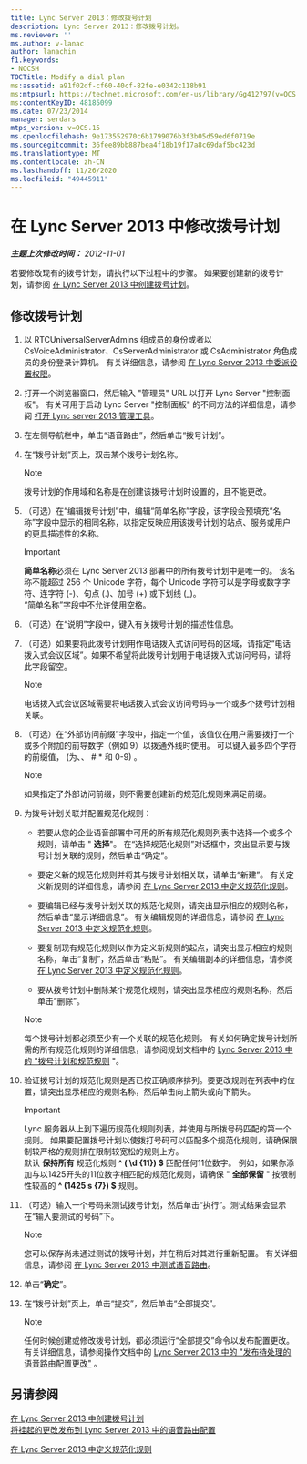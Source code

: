 ```yaml
---
title: Lync Server 2013：修改拨号计划
description: Lync Server 2013：修改拨号计划。
ms.reviewer: ''
ms.author: v-lanac
author: lanachin
f1.keywords:
- NOCSH
TOCTitle: Modify a dial plan
ms:assetid: a91f02df-cf60-40cf-82fe-e0342c118b91
ms:mtpsurl: https://technet.microsoft.com/en-us/library/Gg412797(v=OCS.15)
ms:contentKeyID: 48185099
ms.date: 07/23/2014
manager: serdars
mtps_version: v=OCS.15
ms.openlocfilehash: 9e173552970c6b1799076b3f3b05d59ed6f0719e
ms.sourcegitcommit: 36fee89bb887bea4f18b19f17a8c69daf5bc423d
ms.translationtype: MT
ms.contentlocale: zh-CN
ms.lasthandoff: 11/26/2020
ms.locfileid: "49445911"
---
```

# <a name="modify-a-dial-plan-in-lync-server-2013"></a>在 Lync Server 2013 中修改拨号计划

<div data-xmlns="http://www.w3.org/1999/xhtml">

<div class="topic" data-xmlns="http://www.w3.org/1999/xhtml" data-msxsl="urn:schemas-microsoft-com:xslt" data-cs="https://msdn.microsoft.com/">

<div data-asp="https://msdn2.microsoft.com/asp">



</div>

<div id="mainSection">

<div id="mainBody">

<span> </span>

_**主题上次修改时间：** 2012-11-01_

若要修改现有的拨号计划，请执行以下过程中的步骤。 如果要创建新的拨号计划，请参阅 [在 Lync Server 2013 中创建拨号计划](lync-server-2013-create-a-dial-plan.md)。

<div>

## <a name="to-modify-a-dial-plan"></a>修改拨号计划

1.  以 RTCUniversalServerAdmins 组成员的身份或者以 CsVoiceAdministrator、CsServerAdministrator 或 CsAdministrator 角色成员的身份登录计算机。 有关详细信息，请参阅 [在 Lync Server 2013 中委派设置权限](lync-server-2013-delegate-setup-permissions.md)。

2.  打开一个浏览器窗口，然后输入 "管理员" URL 以打开 Lync Server "控制面板"。 有关可用于启动 Lync Server "控制面板" 的不同方法的详细信息，请参阅 [打开 Lync server 2013 管理工具](lync-server-2013-open-lync-server-administrative-tools.md)。

3.  在左侧导航栏中，单击“语音路由”，然后单击“拨号计划”。

4.  在“拨号计划”页上，双击某个拨号计划名称。
    
    <div>
    

    > [!NOTE]  
    > 拨号计划的作用域和名称是在创建该拨号计划时设置的，且不能更改。

    
    </div>

5.  （可选）在“编辑拨号计划”中，编辑“简单名称”字段，该字段会预填充“名称”字段中显示的相同名称，以指定反映应用该拨号计划的站点、服务或用户的更具描述性的名称。
    
    <div>
    

    > [!IMPORTANT]  
    > <STRONG>简单名称</STRONG>必须在 Lync Server 2013 部署中的所有拨号计划中是唯一的。 该名称不能超过 256 个 Unicode 字符，每个 Unicode 字符可以是字母或数字字符、连字符 (-)、句点 (.)、加号 (+) 或下划线 (_)。<BR>“简单名称”<STRONG></STRONG>字段中不允许使用空格。

    
    </div>

6.  （可选）在“说明”字段中，键入有关拨号计划的描述性信息。

7.  （可选）如果要将此拨号计划用作电话拨入式访问号码的区域，请指定“电话拨入式会议区域”。如果不希望将此拨号计划用于电话拨入式访问号码，请将此字段留空。
    
    <div>
    

    > [!NOTE]  
    > 电话拨入式会议区域需要将电话拨入式会议访问号码与一个或多个拨号计划相关联。

    
    </div>

8.  （可选）在“外部访问前缀”字段中，指定一个值，该值仅在用户需要拨打一个或多个附加的前导数字（例如 9）以拨通外线时使用。 可以键入最多四个字符的前缀值， (为、、 \# \* 和 0-9) 。
    
    <div>
    

    > [!NOTE]  
    > 如果指定了外部访问前缀，则不需要创建新的规范化规则来满足前缀。

    
    </div>

9.  为拨号计划关联并配置规范化规则：
    
      - 若要从您的企业语音部署中可用的所有规范化规则列表中选择一个或多个规则，请单击 " **选择**"。 在“选择规范化规则”对话框中，突出显示要与拨号计划关联的规则，然后单击“确定”。
    
      - 要定义新的规范化规则并将其与拨号计划相关联，请单击“新建”。 有关定义新规则的详细信息，请参阅 [在 Lync Server 2013 中定义规范化规则](lync-server-2013-defining-normalization-rules.md)。
    
      - 要编辑已经与拨号计划关联的规范化规则，请突出显示相应的规则名称，然后单击“显示详细信息”。 有关编辑规则的详细信息，请参阅 [在 Lync Server 2013 中定义规范化规则](lync-server-2013-defining-normalization-rules.md)。
    
      - 要复制现有规范化规则以作为定义新规则的起点，请突出显示相应的规则名称，单击“复制”，然后单击“粘贴”。 有关编辑副本的详细信息，请参阅 [在 Lync Server 2013 中定义规范化规则](lync-server-2013-defining-normalization-rules.md)。
    
      - 要从拨号计划中删除某个规范化规则，请突出显示相应的规则名称，然后单击“删除”。
    
    <div>
    

    > [!NOTE]  
    > 每个拨号计划都必须至少有一个关联的规范化规则。 有关如何确定拨号计划所需的所有规范化规则的详细信息，请参阅规划文档中的 <A href="lync-server-2013-dial-plans-and-normalization-rules.md">Lync Server 2013 中的 "拨号计划和规范规则</A> "。

    
    </div>

10. 验证拨号计划的规范化规则是否已按正确顺序排列。要更改规则在列表中的位置，请突出显示相应的规则名称，然后单击向上箭头或向下箭头。
    
    <div>
    

    > [!IMPORTANT]  
    > Lync 服务器从上到下遍历规范化规则列表，并使用与所拨号码匹配的第一个规则。 如果要配置拨号计划以使拨打号码可以匹配多个规范化规则，请确保限制较严格的规则排在限制较宽松的规则上方。<BR>默认 <STRONG>保持所有</STRONG> 规范化规则 <STRONG>^ ( \d {11}) $</STRONG> 匹配任何11位数字。 例如，如果你添加与以1425开头的11位数字相匹配的规范化规则，请确保 " <STRONG>全部保留</STRONG> " 按限制性较高的 <STRONG>^ (1425 s {7}) $</STRONG> 规则。

    
    </div>

11. （可选）输入一个号码来测试拨号计划，然后单击“执行”。测试结果会显示在“输入要测试的号码”下。
    
    <div>
    

    > [!NOTE]  
    > 您可以保存尚未通过测试的拨号计划，并在稍后对其进行重新配置。 有关详细信息，请参阅 <A href="lync-server-2013-test-voice-routing.md">在 Lync Server 2013 中测试语音路由</A>。

    
    </div>

12. 单击“**确定**”。

13. 在“拨号计划”页上，单击“提交”，然后单击“全部提交”。
    
    <div>
    

    > [!NOTE]  
    > 任何时候创建或修改拨号计划，都必须运行“全部提交”<STRONG></STRONG>命令以发布配置更改。 有关详细信息，请参阅操作文档中的 <A href="lync-server-2013-publish-pending-changes-to-the-voice-routing-configuration.md">Lync Server 2013 中的 "发布待处理的语音路由配置更改"</A> 。

    
    </div>

</div>

<div>

## <a name="see-also"></a>另请参阅


[在 Lync Server 2013 中创建拨号计划](lync-server-2013-create-a-dial-plan.md)  
[将挂起的更改发布到 Lync Server 2013 中的语音路由配置](lync-server-2013-publish-pending-changes-to-the-voice-routing-configuration.md)  


[在 Lync Server 2013 中定义规范化规则](lync-server-2013-defining-normalization-rules.md)  
  

</div>

</div>

<span> </span>

</div>

</div>

</div>

